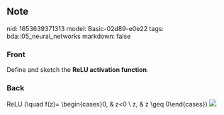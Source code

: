 ## Note
nid: 1653639371313
model: Basic-02d89-e0e22
tags: bda::05_neural_networks
markdown: false

### Front
Define and sketch the <b>ReLU activation function</b>.

### Back
ReLU \(\quad f(z)= \begin{cases}0, & z<0 \\ z, & z \geq
0\end{cases}\) <img src= 
"paste-f1fd8fcfc190b01eaafee8b02ef85a3673d331b4.jpg">
